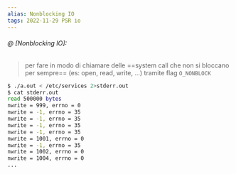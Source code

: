 ```yaml
---
alias: Nonblocking IO
tags: 2022-11-29 PSR io
---
```


###### @ [Nonblocking IO]:
> per fare in modo di chiamare delle ==system call che non si bloccano per sempre== (es: open, read, write, ...) tramite flag `O_NONBLOCK`
```bash
$ ./a.out < /etc/services 2>stderr.out
$ cat stderr.out  
read 500000 bytes  
nwrite = 999, errno = 0
nwrite = -1, errno = 35
nwrite = -1, errno = 35
nwrite = -1, errno = 35
nwrite = -1, errno = 35
nwrite = 1001, errno = 0
nwrite = -1, errno = 35
nwrite = 1002, errno = 0 
nwrite = 1004, errno = 0
...
```
<!--ID: 1670236970310-->


